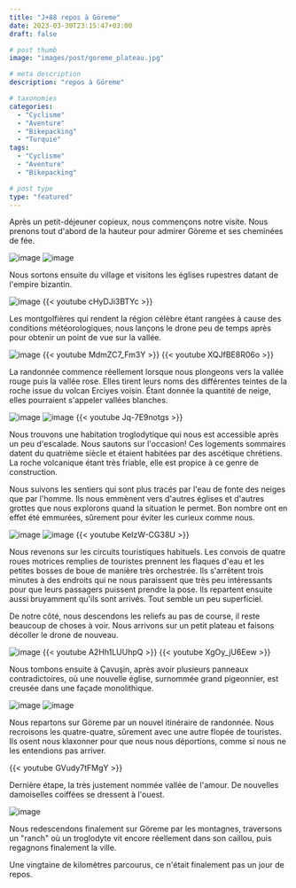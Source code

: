 ```yaml
---
title: "J+88 repos à Göreme"
date: 2023-03-30T23:15:47+03:00
draft: false

# post thumb
image: "images/post/goreme_plateau.jpg"

# meta description
description: "repos à Göreme"

# taxonomies
categories:
  - "Cyclisme" 
  - "Aventure" 
  - "Bikepacking"
  - "Turquie" 
tags:
  - "Cyclisme" 
  - "Aventure" 
  - "Bikepacking" 

# post type
type: "featured"
---
```


Après un petit-déjeuner copieux, nous commençons notre visite. Nous prenons tout d'abord de la hauteur pour admirer Göreme et ses cheminées de fée.

![image](../../images/post/goreme_goreme.jpg)
![image](../../images/post/goreme_champignon.jpg)

Nous sortons ensuite du village et visitons les églises rupestres datant de l'empire bizantin.

![image](../../images/post/goreme_eglisebleue.jpg)
{{< youtube cHyDJi3BTYc >}}

Les montgolfières qui rendent la région célèbre étant rangées à cause des conditions météorologiques, nous lançons le drone peu de temps après pour obtenir un point de vue sur la vallée. 

![image](../../images/post/goreme_montagneneige.jpg)
{{< youtube MdmZC7_Fm3Y >}}
{{< youtube XQJfBE8R06o >}}

La randonnée commence réellement lorsque nous plongeons vers la vallée rouge puis la vallée rose. Elles tirent leurs noms des différentes teintes de la roche issue du volcan Erciyes voisin. Étant donnée la quantité de neige, elles pourraient s'appeler vallées blanches.

![image](../../images/post/goreme_cailloux1.jpg)
![image](../../images/post/goreme_cailloux2.jpg)
{{< youtube Jq-7E9notgs >}}

Nous trouvons une habitation troglodytique qui nous est accessible après un peu d'escalade. Nous sautons sur l'occasion! Ces logements sommaires datent du quatrième siècle et étaient habitées par des ascétique chrétiens. La roche volcanique étant très friable, elle est propice à ce genre de construction.

Nous suivons les sentiers qui sont plus tracés par l'eau de fonte des neiges que par l'homme. Ils nous emmènent vers d'autres églises et d'autres grottes que nous explorons quand la situation le permet. Bon nombre ont en effet été emmurées, sûrement pour éviter les curieux comme nous.

![image](../../images/post/goreme_eglisecreuse.jpg)
![image](../../images/post/goreme_eglisetrou.jpg)
{{< youtube KeIzW-CG38U >}}

Nous revenons sur les circuits touristiques habituels. Les convois de quatre roues motrices remplies de touristes prennent les flaques d'eau et les petites bosses de boue de manière très orchestrée. Ils s'arrêtent trois minutes à des endroits qui ne nous paraissent que très peu intéressants pour que leurs passagers puissent prendre la pose. Ils repartent ensuite aussi bruyamment qu'ils sont arrivés. Tout semble un peu superficiel.

De notre côté, nous descendons les reliefs au pas de course, il reste beaucoup de choses à voir. Nous arrivons sur un petit plateau et faisons décoller le drone de nouveau. 

![image](../../images/post/goreme_caillouxpano.jpg)
{{< youtube A2Hh1LUUhpQ >}}
{{< youtube XgOy_jU6Eew >}}

Nous tombons ensuite à Çavuşin, après avoir plusieurs panneaux contradictoires, où une nouvelle église, surnommée grand pigeonnier, est creusée dans une façade monolithique.

![image](../../images/post/goreme_troglodyte1.jpg)
![image](../../images/post/goreme_troglodyte2.jpg)

Nous repartons sur Göreme par un nouvel itinéraire de randonnée. Nous recroisons les quatre-quatre, sûrement avec une autre flopée de touristes. Ils osent nous klaxonner pour que nous nous déportions, comme si nous ne les entendions pas arriver.

{{< youtube GVudy7tFMgY >}}

Dernière étape, la très justement nommée vallée de l'amour. De nouvelles damoiselles coiffées se dressent à l'ouest.

![image](../../images/post/goreme_bite.jpg)

Nous redescendons finalement sur Göreme par les montagnes, traversons un "ranch" où un troglodyte vit encore réellement dans son caillou, puis regagnons finalement la ville.

Une vingtaine de kilomètres parcourus, ce n'était finalement pas un jour de repos. 
